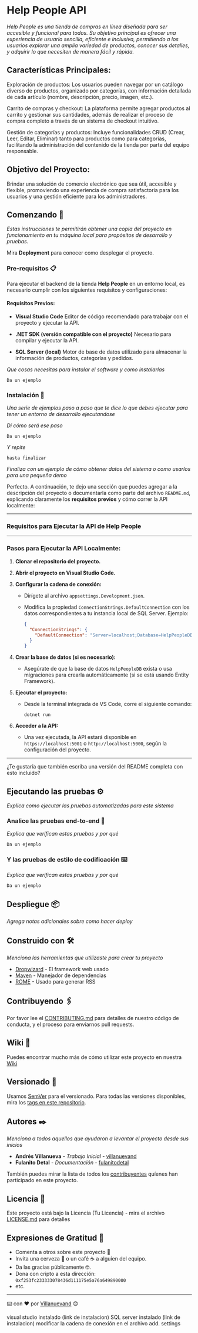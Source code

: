# Help People API

_Help People es una tienda de compras en línea diseñada para ser accesible y funcional para todos. Su objetivo principal es ofrecer una experiencia de usuario sencilla, eficiente e inclusiva, permitiendo a los usuarios explorar una amplia variedad de productos, conocer sus detalles, y adquirir lo que necesiten de manera fácil y rápida._


## Características Principales:

Exploración de productos:
Los usuarios pueden navegar por un catálogo diverso de productos, organizado por categorías, con información detallada de cada artículo (nombre, descripción, precio, imagen, etc.).

Carrito de compras y checkout:
La plataforma permite agregar productos al carrito y gestionar sus cantidades, además de realizar el proceso de compra completo a través de un sistema de checkout intuitivo.

Gestión de categorías y productos:
Incluye funcionalidades CRUD (Crear, Leer, Editar, Eliminar) tanto para productos como para categorías, facilitando la administración del contenido de la tienda por parte del equipo responsable.


## Objetivo del Proyecto:
Brindar una solución de comercio electrónico que sea útil, accesible y flexible, promoviendo una experiencia de compra satisfactoria para los usuarios y una gestión eficiente para los administradores.


## Comenzando 🚀

_Estas instrucciones te permitirán obtener una copia del proyecto en funcionamiento en tu máquina local para propósitos de desarrollo y pruebas._

Mira **Deployment** para conocer como desplegar el proyecto.


### Pre-requisitos 📋

Para ejecutar el backend de la tienda **Help People** en un entorno local, es necesario cumplir con los siguientes requisitos y configuraciones:

#### **Requisitos Previos:**

* **Visual Studio Code**
  Editor de código recomendado para trabajar con el proyecto y ejecutar la API.

* **.NET SDK (versión compatible con el proyecto)**
  Necesario para compilar y ejecutar la API.

* **SQL Server (local)**
  Motor de base de datos utilizado para almacenar la información de productos, categorías y pedidos.

_Que cosas necesitas para instalar el software y como instalarlas_

```
Da un ejemplo
```

### Instalación 🔧

_Una serie de ejemplos paso a paso que te dice lo que debes ejecutar para tener un entorno de desarrollo ejecutandose_

_Dí cómo será ese paso_

```
Da un ejemplo
```

_Y repite_

```
hasta finalizar
```

_Finaliza con un ejemplo de cómo obtener datos del sistema o como usarlos para una pequeña demo_

Perfecto. A continuación, te dejo una sección que puedes agregar a la descripción del proyecto o documentarla como parte del archivo `README.md`, explicando claramente los **requisitos previos** y cómo correr la API localmente:

---

### **Requisitos para Ejecutar la API de Help People**


---

### **Pasos para Ejecutar la API Localmente:**

1. **Clonar el repositorio del proyecto.**

2. **Abrir el proyecto en Visual Studio Code.**

3. **Configurar la cadena de conexión:**

   * Dirígete al archivo `appsettings.Development.json`.
   * Modifica la propiedad `ConnectionStrings.DefaultConnection` con los datos correspondientes a tu instancia local de SQL Server.
     Ejemplo:

     ```json
     {
       "ConnectionStrings": {
         "DefaultConnection": "Server=localhost;Database=HelpPeopleDB;Trusted_Connection=True;TrustServerCertificate=True;"
       }
     }
     ```

4. **Crear la base de datos (si es necesario):**

   * Asegúrate de que la base de datos `HelpPeopleDB` exista o usa migraciones para crearla automáticamente (si se está usando Entity Framework).

5. **Ejecutar el proyecto:**

   * Desde la terminal integrada de VS Code, corre el siguiente comando:

     ```
     dotnet run
     ```

6. **Acceder a la API:**

   * Una vez ejecutada, la API estará disponible en `https://localhost:5001` o `http://localhost:5000`, según la configuración del proyecto.

---

¿Te gustaría que también escriba una versión del README completa con esto incluido?


## Ejecutando las pruebas ⚙️

_Explica como ejecutar las pruebas automatizadas para este sistema_

### Analice las pruebas end-to-end 🔩

_Explica que verifican estas pruebas y por qué_

```
Da un ejemplo
```

### Y las pruebas de estilo de codificación ⌨️

_Explica que verifican estas pruebas y por qué_

```
Da un ejemplo
```

## Despliegue 📦

_Agrega notas adicionales sobre como hacer deploy_

## Construido con 🛠️

_Menciona las herramientas que utilizaste para crear tu proyecto_

* [Dropwizard](http://www.dropwizard.io/1.0.2/docs/) - El framework web usado
* [Maven](https://maven.apache.org/) - Manejador de dependencias
* [ROME](https://rometools.github.io/rome/) - Usado para generar RSS

## Contribuyendo 🖇️

Por favor lee el [CONTRIBUTING.md](https://gist.github.com/villanuevand/xxxxxx) para detalles de nuestro código de conducta, y el proceso para enviarnos pull requests.

## Wiki 📖

Puedes encontrar mucho más de cómo utilizar este proyecto en nuestra [Wiki](https://github.com/tu/proyecto/wiki)

## Versionado 📌

Usamos [SemVer](http://semver.org/) para el versionado. Para todas las versiones disponibles, mira los [tags en este repositorio](https://github.com/tu/proyecto/tags).

## Autores ✒️

_Menciona a todos aquellos que ayudaron a levantar el proyecto desde sus inicios_

* **Andrés Villanueva** - *Trabajo Inicial* - [villanuevand](https://github.com/villanuevand)
* **Fulanito Detal** - *Documentación* - [fulanitodetal](#fulanito-de-tal)

También puedes mirar la lista de todos los [contribuyentes](https://github.com/your/project/contributors) quíenes han participado en este proyecto. 

## Licencia 📄

Este proyecto está bajo la Licencia (Tu Licencia) - mira el archivo [LICENSE.md](LICENSE.md) para detalles

## Expresiones de Gratitud 🎁

* Comenta a otros sobre este proyecto 📢
* Invita una cerveza 🍺 o un café ☕ a alguien del equipo. 
* Da las gracias públicamente 🤓.
* Dona con cripto a esta dirección: `0xf253fc233333078436d111175e5a76a649890000`
* etc.



---
⌨️ con ❤️ por [Villanuevand](https://github.com/Villanuevand) 😊

visual studio instalado (link de instalacion)
SQL server instalado (link de instalacion)
modificar la cadena de conexión en el archivo add. settings

